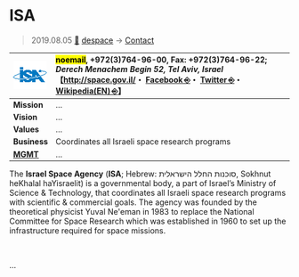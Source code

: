 # ISA
> 2019.08.05 [🚀](../../index/index.md) [despace](../index.md) → [Contact](../contact.md)

|[![](../f/contact/i/isa_logo1_thumb.webp)](../f/contact/i/isa_logo1.webp)|<mark>noemail</mark>, +972(3)764-96-00, Fax: +972(3)764-96-22;<br> *Derech Menachem Begin 52, Tel Aviv, Israel*<br> 【<http://space.gov.il/>・ [Facebook ⎆](https://he-il.facebook.com/IsraelSpaceAgency)・ [Twitter ⎆](https://twitter.com/ILSpaceAgency?lang=he)・ [Wikipedia(EN) ⎆](https://en.wikipedia.org/wiki/Israel_Space_Agency)】|
|:--|:--|
|**Mission**|…|
|**Vision**|…|
|**Values**|…|
|**Business**|Coordinates all Israeli space research programs|
|**[MGMT](../mgmt.md)**|…|

The **Israel Space Agency** (**ISA**; Hebrew: סוכנות החלל הישראלית, Sokhnut heKhalal haYisraelit) is a governmental body, a part of Israel’s Ministry of Science & Technology, that coordinates all Israeli space research programs with scientific & commercial goals. The agency was founded by the theoretical physicist Yuval Ne'eman in 1983 to replace the National Committee for Space Research which was established in 1960 to set up the infrastructure required for space missions.


<p style="page-break-after:always"> </p>

…
